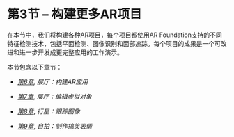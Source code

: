 # 第3节 – 构建更多AR项目

在本节中，我们将构建各种AR项目，每个项目都使用AR Foundation支持的不同特征检测技术，包括平面检测、图像识别和面部追踪。每个项目的成果是一个可改进和进一步开发成更完整应用的工作演示。

本节包含以下章节：

+   [*第6章*](B15145_06_Final_SB_epub.xhtml#_idTextAnchor136)*, 展厅：构建AR应用*

+   [*第7章*](B15145_07_Final_SB_epub.xhtml#_idTextAnchor170), *展厅：编辑虚拟对象*

+   [*第8章*](B15145_08_Final_SB_epub.xhtml#_idTextAnchor192), *行星：跟踪图像*

+   [*第9章*](B15145_09_Final_SB_epub.xhtml#_idTextAnchor224), *自拍：制作搞笑表情*
